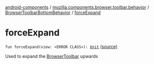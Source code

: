 [android-components](../../index.md) / [mozilla.components.browser.toolbar.behavior](../index.md) / [BrowserToolbarBottomBehavior](index.md) / [forceExpand](./force-expand.md)

# forceExpand

`fun forceExpand(view: <ERROR CLASS>): `[`Unit`](https://kotlinlang.org/api/latest/jvm/stdlib/kotlin/-unit/index.html) [(source)](https://github.com/mozilla-mobile/android-components/blob/master/components/browser/toolbar/src/main/java/mozilla/components/browser/toolbar/behavior/BrowserToolbarBottomBehavior.kt#L105)

Used to expand the [BrowserToolbar](../../mozilla.components.browser.toolbar/-browser-toolbar/index.md) upwards

